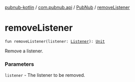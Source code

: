 [pubnub-kotlin](../../index.md) / [com.pubnub.api](../index.md) / [PubNub](index.md) / [removeListener](./remove-listener.md)

# removeListener

`fun removeListener(listener: `[`Listener`](../../com.pubnub.api.callbacks/-listener.md)`): `[`Unit`](https://kotlinlang.org/api/latest/jvm/stdlib/kotlin/-unit/index.html)

Remove a listener.

### Parameters

`listener` - The listener to be removed.